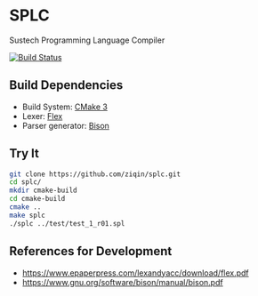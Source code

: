 # SPLC

Sustech Programming Language Compiler

[![Build Status](https://github.com/ziqin/splc/workflows/CI/badge.svg)](https://github.com/ziqin/splc/actions)

## Build Dependencies

- Build System: [CMake 3](https://cmake.org)
- Lexer: [Flex](https://github.com/westes/flex)
- Parser generator: [Bison](https://www.gnu.org/software/bison/)

## Try It

``` sh
git clone https://github.com/ziqin/splc.git
cd splc/
mkdir cmake-build
cd cmake-build
cmake ..
make splc
./splc ../test/test_1_r01.spl
```

## References for Development

- <https://www.epaperpress.com/lexandyacc/download/flex.pdf>
- <https://www.gnu.org/software/bison/manual/bison.pdf>
